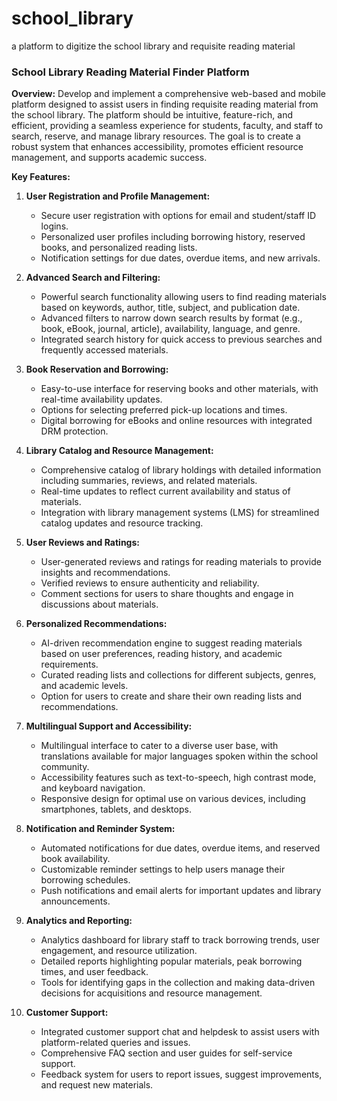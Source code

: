 # school_library
a platform to digitize the school library and requisite reading material

### School Library Reading Material Finder Platform

**Overview:**
Develop and implement a comprehensive web-based and mobile platform designed to assist users in finding requisite reading material from the school library. The platform should be intuitive, feature-rich, and efficient, providing a seamless experience for students, faculty, and staff to search, reserve, and manage library resources. The goal is to create a robust system that enhances accessibility, promotes efficient resource management, and supports academic success.

**Key Features:**
1. **User Registration and Profile Management:**
   - Secure user registration with options for email and student/staff ID logins.
   - Personalized user profiles including borrowing history, reserved books, and personalized reading lists.
   - Notification settings for due dates, overdue items, and new arrivals.

2. **Advanced Search and Filtering:**
   - Powerful search functionality allowing users to find reading materials based on keywords, author, title, subject, and publication date.
   - Advanced filters to narrow down search results by format (e.g., book, eBook, journal, article), availability, language, and genre.
   - Integrated search history for quick access to previous searches and frequently accessed materials.

3. **Book Reservation and Borrowing:**
   - Easy-to-use interface for reserving books and other materials, with real-time availability updates.
   - Options for selecting preferred pick-up locations and times.
   - Digital borrowing for eBooks and online resources with integrated DRM protection.

4. **Library Catalog and Resource Management:**
   - Comprehensive catalog of library holdings with detailed information including summaries, reviews, and related materials.
   - Real-time updates to reflect current availability and status of materials.
   - Integration with library management systems (LMS) for streamlined catalog updates and resource tracking.

5. **User Reviews and Ratings:**
   - User-generated reviews and ratings for reading materials to provide insights and recommendations.
   - Verified reviews to ensure authenticity and reliability.
   - Comment sections for users to share thoughts and engage in discussions about materials.

6. **Personalized Recommendations:**
   - AI-driven recommendation engine to suggest reading materials based on user preferences, reading history, and academic requirements.
   - Curated reading lists and collections for different subjects, genres, and academic levels.
   - Option for users to create and share their own reading lists and recommendations.

7. **Multilingual Support and Accessibility:**
   - Multilingual interface to cater to a diverse user base, with translations available for major languages spoken within the school community.
   - Accessibility features such as text-to-speech, high contrast mode, and keyboard navigation.
   - Responsive design for optimal use on various devices, including smartphones, tablets, and desktops.

8. **Notification and Reminder System:**
   - Automated notifications for due dates, overdue items, and reserved book availability.
   - Customizable reminder settings to help users manage their borrowing schedules.
   - Push notifications and email alerts for important updates and library announcements.

9. **Analytics and Reporting:**
   - Analytics dashboard for library staff to track borrowing trends, user engagement, and resource utilization.
   - Detailed reports highlighting popular materials, peak borrowing times, and user feedback.
   - Tools for identifying gaps in the collection and making data-driven decisions for acquisitions and resource management.

10. **Customer Support:**
    - Integrated customer support chat and helpdesk to assist users with platform-related queries and issues.
    - Comprehensive FAQ section and user guides for self-service support.
    - Feedback system for users to report issues, suggest improvements, and request new materials.
